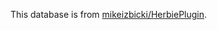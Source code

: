 This database is from [mikeizbicki/HerbiePlugin][source].

[source]: https://github.com/mikeizbicki/HerbiePlugin/blob/0d495e40961742d578746120cd728c1ec9237cb4/data/Herbie.db

